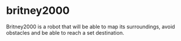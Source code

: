 # britney2000
Britney2000 is a robot that will be able to map its surroundings, avoid obstacles and be able to reach a set destination.

